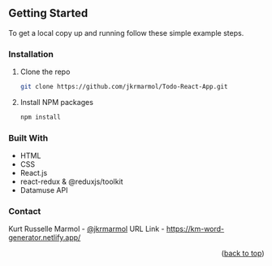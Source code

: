 <!-- GETTING STARTED -->
## Getting Started

To get a local copy up and running follow these simple example steps.

  
### Installation
  
1. Clone the repo
   ```sh
   git clone https://github.com/jkrmarmol/Todo-React-App.git
   ```
2. Install NPM packages
   ```sh
   npm install
   ```
   
### Built With

- HTML
- CSS
- React.js
- react-redux & @reduxjs/toolkit
- Datamuse API

### Contact
Kurt Russelle Marmol - [@jkrmarmol](https://www.facebook.com/jkrmarmol)
URL Link - https://km-word-generator.netlify.app/


<p align="right">(<a href="#readme-top">back to top</a>)</p>
